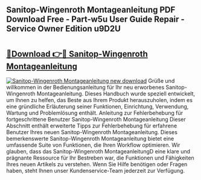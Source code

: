 ## Sanitop-Wingenroth Montageanleitung PDF Download Free - Part-w5u User Guide Repair - Service Owner Edition u9D2U

# <h2><a href="http://df8ri0i.blite.top/?on=Sanitop-Wingenroth+Montageanleitung">🔗Download 👉🔴 Sanitop-Wingenroth Montageanleitung</a></h2>

[![Sanitop-Wingenroth Montageanleitung new download](https://i.imgur.com/lujVjoI.png)](http://df8ri0i.blite.top/?on=Sanitop-Wingenroth+Montageanleitung)
Grüße und willkommen in der Bedienungsanleitung für Ihr neu erworbenes Sanitop-Wingenroth Montageanleitung. Dieses Handbuch wurde speziell entwickelt, um Ihnen zu helfen, das Beste aus Ihrem Produkt herauszuholen, indem es eine gründliche Erläuterung seiner Funktionen, Einrichtung, Verwendung, Wartung und Problemlösung enthält. Anleitung zur Fehlerbehebung für fortgeschrittene Benutzer Sanitop-Wingenroth Montageanleitung Dieser Abschnitt enthält erweiterte Tipps zur Fehlerbehebung für erfahrene Benutzer Ihres neuen Sanitop-Wingenroth Montageanleitung. Dieses bemerkenswerte Sanitop-Wingenroth Montageanleitung bietet eine umfassende Suite von Funktionen, die Ihren Workflow optimieren. Wir glauben, dass das Sanitop-Wingenroth MontageanleitungD eine klare und prägnante Ressource für Ihr Bestreben war, die Funktionen und Fähigkeiten Ihres neuen Artikels zu verstehen. Wenn Sie Hilfe benötigen oder Fragen haben, steht Ihnen unser Kundenservice-Team jederzeit zur Verfügung.
